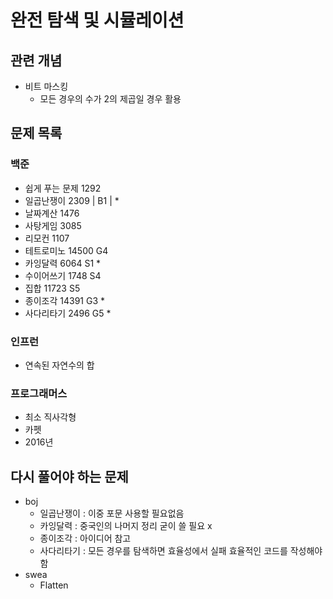 # 완전 탐색 및 시뮬레이션

## 관련 개념

- 비트 마스킹
    - 모든 경우의 수가 2의 제곱일 경우 활용

## 문제 목록

### 백준

- 쉽게 푸는 문제 1292
- 일곱난쟁이 2309 | B1 | *
- 날짜계산 1476
- 사탕게임 3085
- 리모컨 1107
- 테트로미노 14500 G4
- 카잉달력 6064 S1 *
- 수이어쓰기 1748 S4
- 집합 11723 S5
- 종이조각 14391 G3 *
- 사다리타기 2496 G5 *

### 인프런

- 연속된 자연수의 합

### 프로그래머스

- 최소 직사각형
- 카펫
- 2016년

## 다시 풀어야 하는 문제

- boj
    - 일곱난쟁이 : 이중 포문 사용할 필요없음
    - 카잉달력 : 중국인의 나머지 정리 굳이 쓸 필요 x
    - 종이조각 : 아이디어 참고
    - 사다리타기 : 모든 경우를 탐색하면 효율성에서 실패 효율적인 코드를 작성해야함
- swea
    - Flatten
